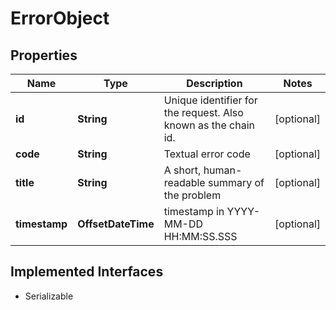 

# ErrorObject


## Properties

Name | Type | Description | Notes
------------ | ------------- | ------------- | -------------
**id** | **String** | Unique identifier for the request. Also known as the chain id. |  [optional]
**code** | **String** | Textual error code |  [optional]
**title** | **String** | A short, human-readable summary of the problem |  [optional]
**timestamp** | **OffsetDateTime** | timestamp in YYYY-MM-DD HH:MM:SS.SSS |  [optional]


## Implemented Interfaces

* Serializable



